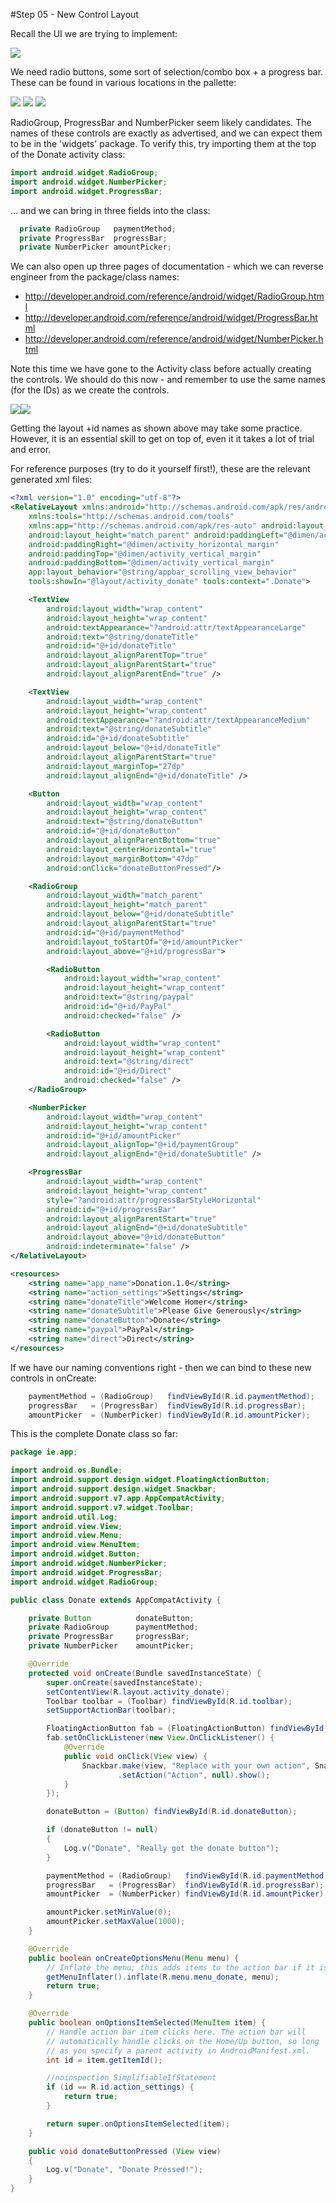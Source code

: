 #Step 05 - New Control Layout

Recall the UI we are trying to implement:

![](../img/completeappv1.png)

We need radio buttons, some sort of selection/combo box + a progress bar. These can be found in various locations in the pallette:

![](../img/lab2s107.png)
![](../img/lab2s501.png)
![](../img/lab2s502.png)

RadioGroup, ProgressBar and NumberPicker seem likely candidates. The names of these controls are exactly as advertised, and we can expect them to be in the 'widgets' package. To verify this, try importing them at the top of the Donate activity class:

~~~java
import android.widget.RadioGroup;
import android.widget.NumberPicker;
import android.widget.ProgressBar;
~~~

... and we can bring in three fields into the class:

~~~java
  private RadioGroup   paymentMethod;
  private ProgressBar  progressBar;
  private NumberPicker amountPicker;
~~~

We can also open up three pages of documentation - which we can reverse engineer from the package/class names:

- <http://developer.android.com/reference/android/widget/RadioGroup.html>
- <http://developer.android.com/reference/android/widget/ProgressBar.html>
- <http://developer.android.com/reference/android/widget/NumberPicker.html>

Note this time we have gone to the Activity class before actually creating the controls. We should do this now - and remember to use the same names (for the IDs) as we create the controls.

![](../img/lab2s503.png)![](../img/lab2s504.png)

Getting the layout +id names as shown above may take some practice. However, it is an essential skill to get on top of, even it it takes a lot of trial and error.

For reference purposes (try to do it yourself first!), these are the relevant generated xml files:

~~~xml
<?xml version="1.0" encoding="utf-8"?>
<RelativeLayout xmlns:android="http://schemas.android.com/apk/res/android"
    xmlns:tools="http://schemas.android.com/tools"
    xmlns:app="http://schemas.android.com/apk/res-auto" android:layout_width="match_parent"
    android:layout_height="match_parent" android:paddingLeft="@dimen/activity_horizontal_margin"
    android:paddingRight="@dimen/activity_horizontal_margin"
    android:paddingTop="@dimen/activity_vertical_margin"
    android:paddingBottom="@dimen/activity_vertical_margin"
    app:layout_behavior="@string/appbar_scrolling_view_behavior"
    tools:showIn="@layout/activity_donate" tools:context=".Donate">

    <TextView
        android:layout_width="wrap_content"
        android:layout_height="wrap_content"
        android:textAppearance="?android:attr/textAppearanceLarge"
        android:text="@string/donateTitle"
        android:id="@+id/donateTitle"
        android:layout_alignParentTop="true"
        android:layout_alignParentStart="true"
        android:layout_alignParentEnd="true" />

    <TextView
        android:layout_width="wrap_content"
        android:layout_height="wrap_content"
        android:textAppearance="?android:attr/textAppearanceMedium"
        android:text="@string/donateSubtitle"
        android:id="@+id/donateSubtitle"
        android:layout_below="@+id/donateTitle"
        android:layout_alignParentStart="true"
        android:layout_marginTop="27dp"
        android:layout_alignEnd="@+id/donateTitle" />

    <Button
        android:layout_width="wrap_content"
        android:layout_height="wrap_content"
        android:text="@string/donateButton"
        android:id="@+id/donateButton"
        android:layout_alignParentBottom="true"
        android:layout_centerHorizontal="true"
        android:layout_marginBottom="47dp"
        android:onClick="donateButtonPressed"/>

    <RadioGroup
        android:layout_width="match_parent"
        android:layout_height="match_parent"
        android:layout_below="@+id/donateSubtitle"
        android:layout_alignParentStart="true"
        android:id="@+id/paymentMethod"
        android:layout_toStartOf="@+id/amountPicker"
        android:layout_above="@+id/progressBar">

        <RadioButton
            android:layout_width="wrap_content"
            android:layout_height="wrap_content"
            android:text="@string/paypal"
            android:id="@+id/PayPal"
            android:checked="false" />

        <RadioButton
            android:layout_width="wrap_content"
            android:layout_height="wrap_content"
            android:text="@string/direct"
            android:id="@+id/Direct"
            android:checked="false" />
    </RadioGroup>

    <NumberPicker
        android:layout_width="wrap_content"
        android:layout_height="wrap_content"
        android:id="@+id/amountPicker"
        android:layout_alignTop="@+id/paymentGroup"
        android:layout_alignEnd="@+id/donateSubtitle" />

    <ProgressBar
        android:layout_width="wrap_content"
        android:layout_height="wrap_content"
        style="?android:attr/progressBarStyleHorizontal"
        android:id="@+id/progressBar"
        android:layout_alignParentStart="true"
        android:layout_alignEnd="@+id/donateSubtitle"
        android:layout_above="@+id/donateButton"
        android:indeterminate="false" />
</RelativeLayout>

~~~

~~~xml
<resources>
    <string name="app_name">Donation.1.0</string>
    <string name="action_settings">Settings</string>
    <string name="donateTitle">Welcome Homer</string>
    <string name="donateSubtitle">Please Give Generously</string>
    <string name="donateButton">Donate</string>
    <string name="paypal">PayPal</string>
    <string name="direct">Direct</string>
</resources>
~~~

If we have our naming conventions right - then we can bind to these new controls in onCreate:

~~~java
    paymentMethod = (RadioGroup)   findViewById(R.id.paymentMethod);
    progressBar   = (ProgressBar)  findViewById(R.id.progressBar);
    amountPicker  = (NumberPicker) findViewById(R.id.amountPicker);
~~~


This is the complete Donate class so far:

~~~java
package ie.app;

import android.os.Bundle;
import android.support.design.widget.FloatingActionButton;
import android.support.design.widget.Snackbar;
import android.support.v7.app.AppCompatActivity;
import android.support.v7.widget.Toolbar;
import android.util.Log;
import android.view.View;
import android.view.Menu;
import android.view.MenuItem;
import android.widget.Button;
import android.widget.NumberPicker;
import android.widget.ProgressBar;
import android.widget.RadioGroup;

public class Donate extends AppCompatActivity {

    private Button          donateButton;
    private RadioGroup      paymentMethod;
    private ProgressBar     progressBar;
    private NumberPicker    amountPicker;

    @Override
    protected void onCreate(Bundle savedInstanceState) {
        super.onCreate(savedInstanceState);
        setContentView(R.layout.activity_donate);
        Toolbar toolbar = (Toolbar) findViewById(R.id.toolbar);
        setSupportActionBar(toolbar);

        FloatingActionButton fab = (FloatingActionButton) findViewById(R.id.fab);
        fab.setOnClickListener(new View.OnClickListener() {
            @Override
            public void onClick(View view) {
                Snackbar.make(view, "Replace with your own action", Snackbar.LENGTH_LONG)
                        .setAction("Action", null).show();
            }
        });

        donateButton = (Button) findViewById(R.id.donateButton);

        if (donateButton != null)
        {
            Log.v("Donate", "Really got the donate button");
        }

        paymentMethod = (RadioGroup)   findViewById(R.id.paymentMethod);
        progressBar   = (ProgressBar)  findViewById(R.id.progressBar);
        amountPicker  = (NumberPicker) findViewById(R.id.amountPicker);

        amountPicker.setMinValue(0);
        amountPicker.setMaxValue(1000);
    }

    @Override
    public boolean onCreateOptionsMenu(Menu menu) {
        // Inflate the menu; this adds items to the action bar if it is present.
        getMenuInflater().inflate(R.menu.menu_donate, menu);
        return true;
    }

    @Override
    public boolean onOptionsItemSelected(MenuItem item) {
        // Handle action bar item clicks here. The action bar will
        // automatically handle clicks on the Home/Up button, so long
        // as you specify a parent activity in AndroidManifest.xml.
        int id = item.getItemId();

        //noinspection SimplifiableIfStatement
        if (id == R.id.action_settings) {
            return true;
        }

        return super.onOptionsItemSelected(item);
    }

    public void donateButtonPressed (View view)
    {
        Log.v("Donate", "Donate Pressed!");
    }
}

~~~

